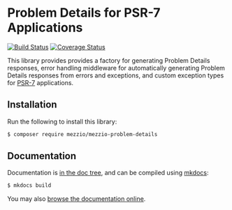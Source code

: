 # Problem Details for PSR-7 Applications

[![Build Status](https://travis-ci.org/mezzio/mezzio-problem-details.svg?branch=master)](https://travis-ci.org/mezzio/mezzio-problem-details)
[![Coverage Status](https://coveralls.io/repos/github/mezzio/mezzio-problem-details/badge.svg?branch=master)](https://coveralls.io/github/mezzio/mezzio-problem-details?branch=master)

This library provides provides a factory for generating Problem Details
responses, error handling middleware for automatically generating Problem
Details responses from errors and exceptions, and custom exception types for
[PSR-7](http://www.php-fig.org/psr/psr-7/) applications.

## Installation

Run the following to install this library:

```bash
$ composer require mezzio/mezzio-problem-details
```

## Documentation

Documentation is [in the doc tree](docs/book/), and can be compiled using [mkdocs](https://www.mkdocs.org):

```bash
$ mkdocs build
```

You may also [browse the documentation online](https://docs.mezzio.dev/mezzio-problem-details/).
